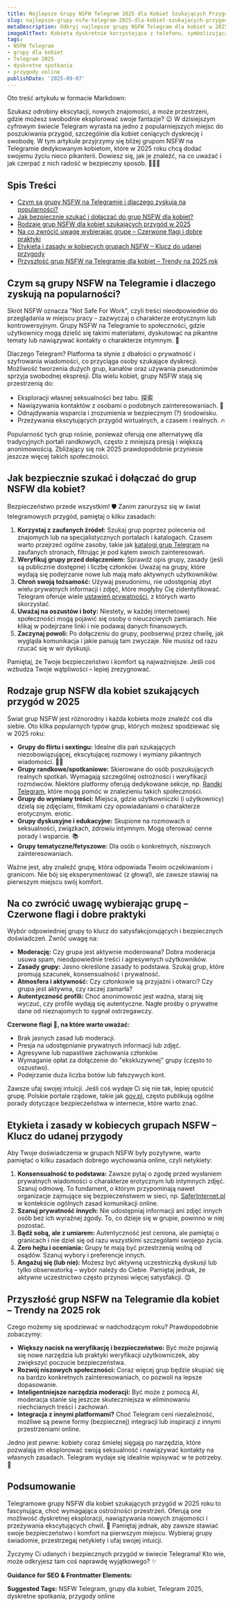 ```yaml
---
title: Najlepsze Grupy NSFW Telegram 2025 dla Kobiet Szukających Przygód
slug: najlepsze-grupy-nsfw-telegram-2025-dla-kobiet-szukajacych-przygod
metaDescription: Odkryj najlepsze grupy NSFW Telegram dla kobiet w 2025! Przewodnik po dyskretnych przygodach, bezpieczeństwie i typach grup. Znajdź swoją przestrzeń!
imageAltText: Kobieta dyskretnie korzystająca z telefonu, symbolizująca grupy NSFW Telegram dla kobiet.
tags:
- NSFW Telegram
- grupy dla kobiet
- Telegram 2025
- dyskretne spotkania
- przygody online
publishDate: '2025-09-07'
---
```


Oto treść artykułu w formacie Markdown:

Szukasz odrobiny ekscytacji, nowych znajomości, a może przestrzeni, gdzie możesz swobodnie eksplorować swoje fantazje? 😉 W dzisiejszym cyfrowym świecie Telegram wyrasta na jedno z popularniejszych miejsc do poszukiwania przygód, szczególnie dla kobiet ceniących dyskrecję i swobodę. W tym artykule przyjrzymy się bliżej grupom NSFW na Telegramie dedykowanym kobietom, które w 2025 roku chcą dodać swojemu życiu nieco pikanterii. Dowiesz się, jak je znaleźć, na co uważać i jak czerpać z nich radość w bezpieczny sposób. 🕵️‍♀️✨

## Spis Treści

- [Czym są grupy NSFW na Telegramie i dlaczego zyskują na popularności?](#czym-sa-grupy-nsfw-na-telegramie-i-dlaczego-zyskuja-na-popularnosci)
- [Jak bezpiecznie szukać i dołączać do grup NSFW dla kobiet?](#jak-bezpiecznie-szukac-i-dolaczac-do-grup-nsfw-dla-kobiet)
- [Rodzaje grup NSFW dla kobiet szukających przygód w 2025](#rodzaje-grup-nsfw-dla-kobiet-szukajacych-przygod-w-2025)
- [Na co zwrócić uwagę wybierając grupę – Czerwone flagi i dobre praktyki](#na-co-zwrocic-uwage-wybierajac-grupe--czerwone-flagi-i-dobre-praktyki)
- [Etykieta i zasady w kobiecych grupach NSFW – Klucz do udanej przygody](#etykieta-i-zasady-w-kobiecych-grupach-nsfw--klucz-do-udanej-przygody)
- [Przyszłość grup NSFW na Telegramie dla kobiet – Trendy na 2025 rok](#przyszlosc-grup-nsfw-na-telegramie-dla-kobiet--trendy-na-2025-rok)

## Czym są grupy NSFW na Telegramie i dlaczego zyskują na popularności?

Skrót NSFW oznacza "Not Safe For Work", czyli treści nieodpowiednie do przeglądania w miejscu pracy – zazwyczaj o charakterze erotycznym lub kontrowersyjnym. Grupy NSFW na Telegramie to społeczności, gdzie użytkownicy mogą dzielić się takimi materiałami, dyskutować na pikantne tematy lub nawiązywać kontakty o charakterze intymnym. 🤫

Dlaczego Telegram? Platforma ta słynie z dbałości o prywatność i szyfrowania wiadomości, co przyciąga osoby szukające dyskrecji. Możliwość tworzenia dużych grup, kanałów oraz używania pseudonimów sprzyja swobodnej ekspresji. Dla wielu kobiet, grupy NSFW stają się przestrzenią do:
*   Eksploracji własnej seksualności bez tabu. 探索
*   Nawiązywania kontaktów z osobami o podobnych zainteresowaniach. 🤝
*   Odnajdywania wsparcia i zrozumienia w bezpiecznym (?) środowisku.
*   Przeżywania ekscytujących przygód wirtualnych, a czasem i realnych. 🔥

Popularność tych grup rośnie, ponieważ oferują one alternatywę dla tradycyjnych portali randkowych, często z mniejszą presją i większą anonimowością. Zbliżający się rok 2025 prawdopodobnie przyniesie jeszcze więcej takich społeczności.

## Jak bezpiecznie szukać i dołączać do grup NSFW dla kobiet?

Bezpieczeństwo przede wszystkim! 🛡️ Zanim zanurzysz się w świat telegramowych przygód, pamiętaj o kilku zasadach:

1.  **Korzystaj z zaufanych źródeł:** Szukaj grup poprzez polecenia od znajomych lub na specjalistycznych portalach i katalogach. Czasem warto przejrzeć ogólne zasoby, takie jak [katalogi grup Telegram](/grupy) na zaufanych stronach, filtrując je pod kątem swoich zainteresowań.
2.  **Weryfikuj grupy przed dołączeniem:** Sprawdź opis grupy, zasady (jeśli są publicznie dostępne) i liczbę członków. Uważaj na grupy, które wydają się podejrzanie nowe lub mają mało aktywnych użytkowników.
3.  **Chroń swoją tożsamość:** Używaj pseudonimu, nie udostępniaj zbyt wielu prywatnych informacji i zdjęć, które mogłyby Cię zidentyfikować. Telegram oferuje wiele [ustawień prywatności](https://telegram.org/faq#privacy-and-security), z których warto skorzystać.
4.  **Uważaj na oszustów i boty:** Niestety, w każdej internetowej społeczności mogą pojawić się osoby o nieuczciwych zamiarach. Nie klikaj w podejrzane linki i nie podawaj danych finansowych.
5.  **Zaczynaj powoli:** Po dołączeniu do grupy, poobserwuj przez chwilę, jak wygląda komunikacja i jakie panują tam zwyczaje. Nie musisz od razu rzucać się w wir dyskusji.

Pamiętaj, że Twoje bezpieczeństwo i komfort są najważniejsze. Jeśli coś wzbudza Twoje wątpliwości – lepiej zrezygnować.

## Rodzaje grup NSFW dla kobiet szukających przygód w 2025

Świat grup NSFW jest różnorodny i każda kobieta może znaleźć coś dla siebie. Oto kilka popularnych typów grup, których możesz spodziewać się w 2025 roku:

*   **Grupy do flirtu i sextingu:** Idealne dla pań szukających niezobowiązującej, ekscytującej rozmowy i wymiany pikantnych wiadomości. 💬💋
*   **Grupy randkowe/spotkaniowe:** Skierowane do osób poszukujących realnych spotkań. Wymagają szczególnej ostrożności i weryfikacji rozmówców. Niektóre platformy oferują dedykowane sekcje, np. [Randki Telegram](/randki), które mogą pomóc w znalezieniu takich społeczności.
*   **Grupy do wymiany treści:** Miejsca, gdzie użytkowniczki (i użytkownicy) dzielą się zdjęciami, filmikami czy opowiadaniami o charakterze erotycznym.  erotic.
*   **Grupy dyskusyjne i edukacyjne:** Skupione na rozmowach o seksualności, związkach, zdrowiu intymnym. Mogą oferować cenne porady i wsparcie. 📚
*   **Grupy tematyczne/fetyszowe:** Dla osób o konkretnych, niszowych zainteresowaniach.

Ważne jest, aby znaleźć grupę, która odpowiada Twoim oczekiwaniom i granicom. Nie bój się eksperymentować (z głową!), ale zawsze stawiaj na pierwszym miejscu swój komfort.

## Na co zwrócić uwagę wybierając grupę – Czerwone flagi i dobre praktyki

Wybór odpowiedniej grupy to klucz do satysfakcjonujących i bezpiecznych doświadczeń. Zwróć uwagę na:

*   **Moderację:** Czy grupa jest aktywnie moderowana? Dobra moderacja usuwa spam, nieodpowiednie treści i agresywnych użytkowników.
*   **Zasady grupy:** Jasno określone zasady to podstawa. Szukaj grup, które promują szacunek, konsensualność i prywatność.
*   **Atmosfera i aktywność:** Czy członkowie są przyjaźni i otwarci? Czy grupa jest aktywna, czy raczej zamarła?
*   **Autentyczność profili:** Choć anonimowość jest ważna, staraj się wyczuć, czy profile wydają się autentyczne. Nagłe prośby o prywatne dane od nieznajomych to sygnał ostrzegawczy.

**Czerwone flagi 🚩, na które warto uważać:**

*   Brak jasnych zasad lub moderacji.
*   Presja na udostępnianie prywatnych informacji lub zdjęć.
*   Agresywne lub napastliwe zachowania członków.
*   Wymaganie opłat za dołączenie do "ekskluzywnej" grupy (często to oszustwo).
*   Podejrzanie duża liczba botów lub fałszywych kont.

Zawsze ufaj swojej intuicji. Jeśli coś wydaje Ci się nie tak, lepiej opuścić grupę. Polskie portale rządowe, takie jak [gov.pl](https://www.gov.pl/web/baza-wiedzy/bezpieczenstwo-w-internecie-poradnik), często publikują ogólne porady dotyczące bezpieczeństwa w internecie, które warto znać.

## Etykieta i zasady w kobiecych grupach NSFW – Klucz do udanej przygody

Aby Twoje doświadczenia w grupach NSFW były pozytywne, warto pamiętać o kilku zasadach dobrego wychowania online, czyli netykiety:

1.  **Konsensualność to podstawa:** Zawsze pytaj o zgodę przed wysłaniem prywatnych wiadomości o charakterze erotycznym lub intymnych zdjęć. Szanuj odmowę. To fundament, o którym przypominają nawet organizacje zajmujące się bezpieczeństwem w sieci, np. [SaferInternet.pl](https://www.saferinternet.pl/) w kontekście ogólnych zasad komunikacji online.
2.  **Szanuj prywatność innych:** Nie udostępniaj informacji ani zdjęć innych osób bez ich wyraźnej zgody. To, co dzieje się w grupie, powinno w niej pozostać.
3.  **Bądź sobą, ale z umiarem:** Autentyczność jest ceniona, ale pamiętaj o granicach i nie dziel się od razu wszystkimi szczegółami swojego życia.
4.  **Zero hejtu i oceniania:** Grupy te mają być przestrzenią wolną od osądów. Szanuj wybory i preferencje innych.
5.  **Angażuj się (lub nie):** Możesz być aktywną uczestniczką dyskusji lub tylko obserwatorką – wybór należy do Ciebie. Pamiętaj jednak, że aktywne uczestnictwo często przynosi więcej satysfakcji. 😊

## Przyszłość grup NSFW na Telegramie dla kobiet – Trendy na 2025 rok

Czego możemy się spodziewać w nadchodzącym roku? Prawdopodobnie zobaczymy:

*   **Większy nacisk na weryfikację i bezpieczeństwo:** Być może pojawią się nowe narzędzia lub praktyki weryfikacji użytkowniczek, aby zwiększyć poczucie bezpieczeństwa.
*   **Rozwój niszowych społeczności:** Coraz więcej grup będzie skupiać się na bardzo konkretnych zainteresowaniach, co pozwoli na lepsze dopasowanie.
*   **Inteligentniejsze narzędzia moderacji:** Być może z pomocą AI, moderacja stanie się jeszcze skuteczniejsza w eliminowaniu niechcianych treści i zachowań.
*   **Integracja z innymi platformami?** Choć Telegram ceni niezależność, możliwe są pewne formy (bezpiecznej) integracji lub inspiracji z innymi przestrzeniami online.

Jedno jest pewne: kobiety coraz śmielej sięgają po narzędzia, które pozwalają im eksplorować swoją seksualność i nawiązywać kontakty na własnych zasadach. Telegram wydaje się idealnie wpisywać w te potrzeby. 🎉

## Podsumowanie

Telegramowe grupy NSFW dla kobiet szukających przygód w 2025 roku to fascynująca, choć wymagająca ostrożności przestrzeń. Oferują one możliwość dyskretnej eksploracji, nawiązywania nowych znajomości i przeżywania ekscytujących chwil. 💖 Pamiętaj jednak, aby zawsze stawiać swoje bezpieczeństwo i komfort na pierwszym miejscu. Wybieraj grupy świadomie, przestrzegaj netykiety i ufaj swojej intuicji.

Życzymy Ci udanych i bezpiecznych przygód w świecie Telegrama! Kto wie, może odkryjesz tam coś naprawdę wyjątkowego? ✨

**Guidance for SEO & Frontmatter Elements:**




**Suggested Tags:**
NSFW Telegram, grupy dla kobiet, Telegram 2025, dyskretne spotkania, przygody online
